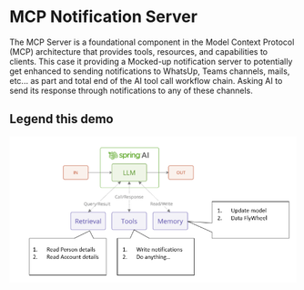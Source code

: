 # MCP Notification Server
The MCP Server is a foundational component in the Model Context Protocol (MCP) architecture that provides tools, resources, and capabilities to clients. 
This case it providing a Mocked-up notification server to potentially get enhanced to sending notifications to WhatsUp, Teams channels, mails, etc... as part and total end of the AI tool call workflow chain. Asking AI to send its response through notifications to any of these channels.

## Legend this demo

<img title="Model Context Protocol legend" alt="Alt text" src="/images/mcp.png">